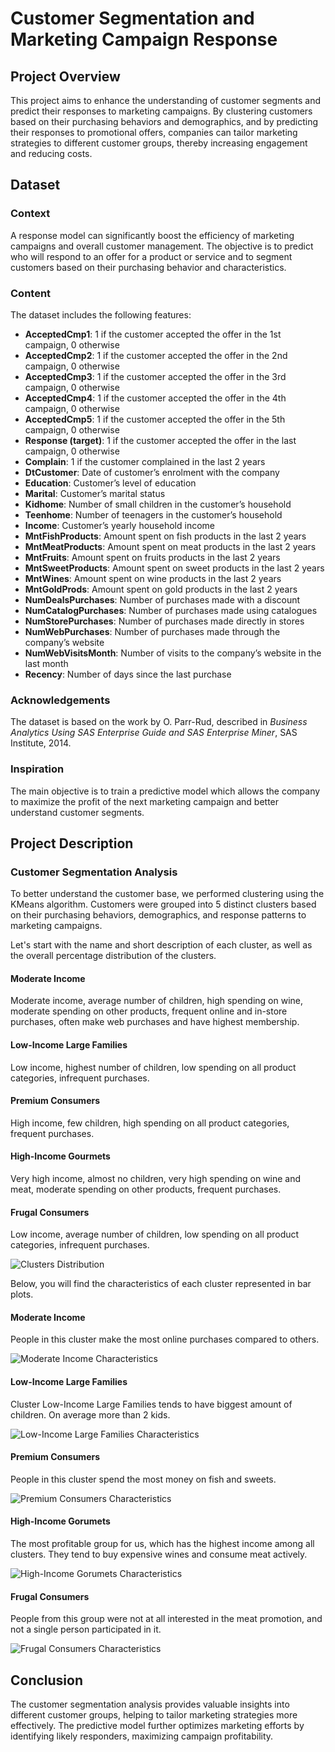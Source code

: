 # Customer Segmentation and Marketing Campaign Response

## Project Overview

This project aims to enhance the understanding of customer segments and predict their responses to marketing campaigns. By clustering customers based on their purchasing behaviors and demographics, and by predicting their responses to promotional offers, companies can tailor marketing strategies to different customer groups, thereby increasing engagement and reducing costs.

## Dataset

### Context

A response model can significantly boost the efficiency of marketing campaigns and overall customer management. The objective is to predict who will respond to an offer for a product or service and to segment customers based on their purchasing behavior and characteristics.

### Content

The dataset includes the following features:

- **AcceptedCmp1**: 1 if the customer accepted the offer in the 1st campaign, 0 otherwise
- **AcceptedCmp2**: 1 if the customer accepted the offer in the 2nd campaign, 0 otherwise
- **AcceptedCmp3**: 1 if the customer accepted the offer in the 3rd campaign, 0 otherwise
- **AcceptedCmp4**: 1 if the customer accepted the offer in the 4th campaign, 0 otherwise
- **AcceptedCmp5**: 1 if the customer accepted the offer in the 5th campaign, 0 otherwise
- **Response (target)**: 1 if the customer accepted the offer in the last campaign, 0 otherwise
- **Complain**: 1 if the customer complained in the last 2 years
- **DtCustomer**: Date of customer’s enrolment with the company
- **Education**: Customer’s level of education
- **Marital**: Customer’s marital status
- **Kidhome**: Number of small children in the customer’s household
- **Teenhome**: Number of teenagers in the customer’s household
- **Income**: Customer’s yearly household income
- **MntFishProducts**: Amount spent on fish products in the last 2 years
- **MntMeatProducts**: Amount spent on meat products in the last 2 years
- **MntFruits**: Amount spent on fruits products in the last 2 years
- **MntSweetProducts**: Amount spent on sweet products in the last 2 years
- **MntWines**: Amount spent on wine products in the last 2 years
- **MntGoldProds**: Amount spent on gold products in the last 2 years
- **NumDealsPurchases**: Number of purchases made with a discount
- **NumCatalogPurchases**: Number of purchases made using catalogues
- **NumStorePurchases**: Number of purchases made directly in stores
- **NumWebPurchases**: Number of purchases made through the company’s website
- **NumWebVisitsMonth**: Number of visits to the company’s website in the last month
- **Recency**: Number of days since the last purchase

### Acknowledgements

The dataset is based on the work by O. Parr-Rud, described in *Business Analytics Using SAS Enterprise Guide and SAS Enterprise Miner*, SAS Institute, 2014.

### Inspiration

The main objective is to train a predictive model which allows the company to maximize the profit of the next marketing campaign and better understand customer segments.

## Project Description

### Customer Segmentation Analysis

To better understand the customer base, we performed clustering using the KMeans algorithm. Customers were grouped into 5 distinct clusters based on their purchasing behaviors, demographics, and response patterns to marketing campaigns.

Let's start with the name and short description of each cluster, as well as the overall percentage distribution of the clusters.

#### Moderate Income

Moderate income, average number of children, high spending on wine, moderate spending on other products, frequent online and in-store purchases, often make web purchases and have highest membership.

#### Low-Income Large Families

Low income, highest number of children, low spending on all product categories, infrequent purchases.

#### Premium Consumers

High income, few children, high spending on all product categories, frequent purchases.

#### High-Income Gourmets

Very high income, almost no children, very high spending on wine and meat, moderate spending on other products, frequent purchases.

#### Frugal Consumers

Low income, average number of children, low spending on all product categories, infrequent purchases.

![Clusters Distribution](Customer_Distribution_by_Cluster.png)

Below, you will find the characteristics of each cluster represented in bar plots.

#### Moderate Income

People in this cluster make the most online purchases compared to others.

![Moderate Income Characteristics](Moderate_Income_Web_Purchases.png)

#### Low-Income Large Families

Cluster Low-Income Large Families tends to have biggest amount of children. On average more than 2 kids.

![Low-Income Large Families Characteristics](Number_of_Children.png)

#### Premium Consumers

People in this cluster spend the most money on fish and sweets.

![Premium Consumers Characteristics](Premium_Consumers.png)

#### High-Income Gorumets

The most profitable group for us, which has the highest income among all clusters. They tend to buy expensive wines and consume meat actively.

![High-Income Gorumets Characteristics](High-Income_Gorumets.png)

#### Frugal Consumers

People from this group were not at all interested in the meat promotion, and not a single person participated in it.

![Frugal Consumers Characteristics](AcceptedCmp2.png)

## Conclusion

The customer segmentation analysis provides valuable insights into different customer groups, helping to tailor marketing strategies more effectively. The predictive model further optimizes marketing efforts by identifying likely responders, maximizing campaign profitability.
